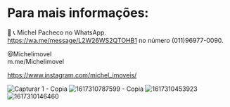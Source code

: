 # Para mais informações: 

📲 📞 Michel Pacheco no WhatsApp. https://wa.me/message/L2W26WS2QTOHB1 no número (011)96977-0090.

@Michelimovel  
m.me/Michelimovel

https://www.instagram.com/michel_imoveis/

![Capturar 1 - Copia](https://user-images.githubusercontent.com/67074775/117005006-22f1cb00-acbd-11eb-8ed9-cc0e653ec73f.PNG)
![1617310787599 - Copia](https://user-images.githubusercontent.com/67074775/117005049-2e44f680-acbd-11eb-985f-b33181bd8bf5.jpg)
![1617310453923](https://user-images.githubusercontent.com/67074775/117005077-369d3180-acbd-11eb-8ee0-9dba7d6bfdcb.jpg)
![1617310146460](https://user-images.githubusercontent.com/67074775/117005117-3d2ba900-acbd-11eb-8618-bab25bee80c0.jpg)
